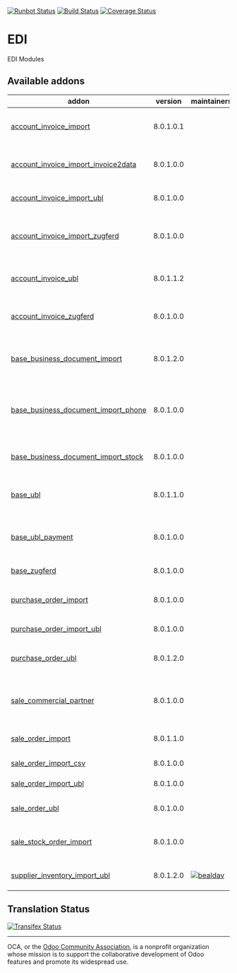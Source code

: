 [![Runbot Status](https://runbot.odoo-community.org/runbot/badge/flat/226/8.0.svg)](https://runbot.odoo-community.org/runbot/repo/github-com-oca-edi-226)
[![Build Status](https://travis-ci.org/OCA/edi.svg?branch=8.0)](https://travis-ci.org/OCA/edi)
[![Coverage Status](https://coveralls.io/repos/OCA/edi/badge.svg?branch=8.0&service=github)](https://coveralls.io/github/OCA/edi?branch=8.0)

# EDI

EDI Modules

[//]: # (addons)

Available addons
----------------
addon | version | maintainers | summary
--- | --- | --- | ---
[account_invoice_import](account_invoice_import/) | 8.0.1.0.1 |  | Import supplier invoices/refunds as PDF or XML files
[account_invoice_import_invoice2data](account_invoice_import_invoice2data/) | 8.0.1.0.0 |  | Import supplier invoices using the invoice2data lib
[account_invoice_import_ubl](account_invoice_import_ubl/) | 8.0.1.0.0 |  | Import UBL XML supplier invoices/refunds
[account_invoice_import_zugferd](account_invoice_import_zugferd/) | 8.0.1.0.0 |  | Import ZUGFeRD-compliant supplier invoices/refunds
[account_invoice_ubl](account_invoice_ubl/) | 8.0.1.1.2 |  | Generate UBL XML file for customer invoices/refunds
[account_invoice_zugferd](account_invoice_zugferd/) | 8.0.1.0.0 |  | Generate ZUGFeRD customer invoices
[base_business_document_import](base_business_document_import/) | 8.0.1.2.0 |  | Provides technical tools to import sale orders or supplier invoices
[base_business_document_import_phone](base_business_document_import_phone/) | 8.0.1.0.0 |  | Use phone numbers to match partners upon import of business documents
[base_business_document_import_stock](base_business_document_import_stock/) | 8.0.1.0.0 |  | Match incoterms upon import of business documents
[base_ubl](base_ubl/) | 8.0.1.1.0 |  | Base module for Universal Business Language (UBL)
[base_ubl_payment](base_ubl_payment/) | 8.0.1.0.0 |  | Payment-related code for Universal Business Language (UBL)
[base_zugferd](base_zugferd/) | 8.0.1.0.0 |  | Base module for ZUGFeRD
[purchase_order_import](purchase_order_import/) | 8.0.1.0.0 |  | Update RFQ via the import of quotations from suppliers
[purchase_order_import_ubl](purchase_order_import_ubl/) | 8.0.1.0.0 |  | Import UBL XML quotation files
[purchase_order_ubl](purchase_order_ubl/) | 8.0.1.2.0 |  | Embed UBL XML file inside the PDF purchase order
[sale_commercial_partner](sale_commercial_partner/) | 8.0.1.0.0 |  | Add stored related field 'Commercial Customer' on sale orders
[sale_order_import](sale_order_import/) | 8.0.1.1.0 |  | Import RFQ or sale orders from files
[sale_order_import_csv](sale_order_import_csv/) | 8.0.1.0.0 |  | Import CSV sale order files
[sale_order_import_ubl](sale_order_import_ubl/) | 8.0.1.0.0 |  | Import UBL XML sale order files
[sale_order_ubl](sale_order_ubl/) | 8.0.1.0.0 |  | Embed UBL XML file inside the PDF quotation
[sale_stock_order_import](sale_stock_order_import/) | 8.0.1.0.0 |  | Glue module between sale_stock and sale_order_import
[supplier_inventory_import_ubl](supplier_inventory_import_ubl/) | 8.0.1.2.0 | [![bealdav](https://github.com/bealdav.png?size=30px)](https://github.com/bealdav) | Import vendor inventory on vendor info

[//]: # (end addons)

Translation Status
------------------
[![Transifex Status](https://www.transifex.com/projects/p/OCA-edi-8-0/chart/image_png)](https://www.transifex.com/projects/p/OCA-edi-8-0)

----

OCA, or the [Odoo Community Association](http://odoo-community.org/), is a nonprofit organization whose
mission is to support the collaborative development of Odoo features and
promote its widespread use.
